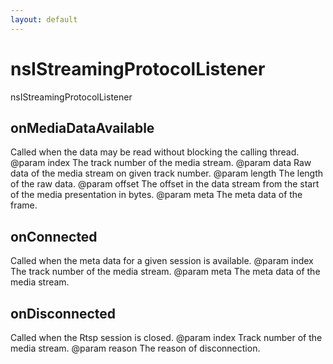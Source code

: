 ```yaml
---
layout: default
---
```


# nsIStreamingProtocolListener #

nsIStreamingProtocolListener


## onMediaDataAvailable ##

Called when the data may be read without blocking the calling thread.
@param index The track number of the media stream.
@param data Raw data of the media stream on given track number.
@param length The length of the raw data.
@param offset The offset in the data stream from the start of the media
              presentation in bytes.
@param meta The meta data of the frame.


## onConnected ##

Called when the meta data for a given session is available.
@param index The track number of the media stream.
@param meta The meta data of the media stream.


## onDisconnected ##

Called when the Rtsp session is closed.
@param index Track number of the media stream.
@param reason The reason of disconnection.

